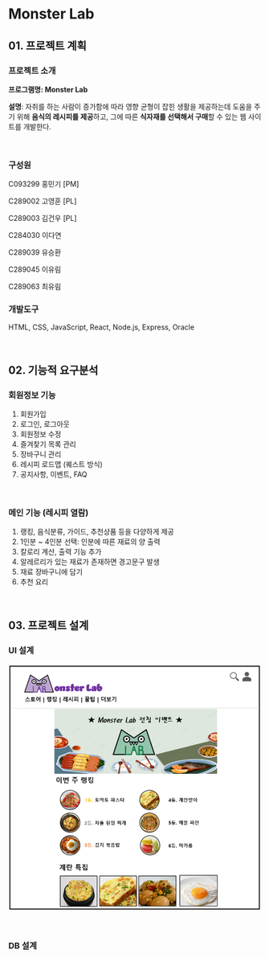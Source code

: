 # Monster Lab



## 01. 프로젝트 계획

### 프로젝트 소개

**프로그램명: Monster Lab**

**설명**: 자취를 하는 사람이 증가함에 따라 영향 균형이 잡힌 생활을 제공하는데 도움을 주기 위해 **음식의 레시피를 제공**하고, 그에 따른 **식자재를 선택해서 구매**할 수 있는 웹 사이트를 개발한다.

<br>

### 구성원

C093299 홍민기 [PM]

C289002 고영훈 [PL]

C289003 김건우 [PL]

C284030 이다연

C289039 유승환

C289045 이유림

C289063 최유림

### 개발도구

HTML, CSS, JavaScript, React, Node.js, Express, Oracle

<br>

## 02. 기능적 요구분석

### 회원정보 기능

1. 회원가입
2. 로그인, 로그아웃
3. 회원정보 수정
4. 즐겨찾기 목록 관리
5. 장바구니 관리
6. 레시피 로드맵 (퀘스트 방식)
7. 공지사항, 이벤트, FAQ

<br>

### 메인 기능 (레시피 열람)

1. 랭킹, 음식분류, 가이드, 추천상품 등을 다양하게 제공
2. 1인분 ~ 4인분 선택: 인분에 따른 재료의 양 출력
3. 칼로리 계산, 출력 기능 추가
4. 알레르리가 있는 재료가 존재하면 경고문구 발생
5. 재료 장바구니에 담기
6. 추천 요리

<br>

## 03. 프로젝트 설계

### UI 설계

![UI_plan](./img/uiplan.png)

<br>

### DB 설계

